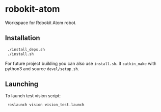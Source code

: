 # robokit-atom
Workspace for Robokit Atom robot. 

## Installation
 
 ```bash
  ./install_deps.sh
  ./install.sh
 ```

For future project building you can also use ```install.sh```. It ```catkin_make``` with python3 and source ```devel/setup.sh```.

## Launching

To launch test vision script:

```bash
 roslaunch vision vision_test.launch
```
